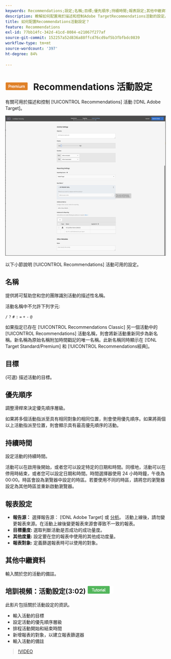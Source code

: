 ```yaml
---
keywords: Recommendations;設定;名稱;目標;優先順序;持續時間;報表設定;其他中繼資料
description: 瞭解如何配置用於描述和控制Adobe TargetRecommendations活動的設定。
title: 如何配置Recommendations活動設定？
feature: Recommendations
exl-id: 77bb14fc-342d-41cd-8084-e21067f277af
source-git-commit: 152257a52d836a88ffcd76cd9af5b3fbfbdc0839
workflow-type: tm+mt
source-wordcount: '397'
ht-degree: 84%

---
```


# ![PREMIUM](/help/main/assets/premium.png) Recommendations 活動設定

有關可用於描述和控制 [!UICONTROL Recommendations] 活動 [!DNL Adobe Target]。

![Recommendations 目標和設定頁面](/help/main/c-recommendations/t-create-recs-activity/assets/recs-settings.png)

以下小節說明 [!UICONTROL Recommendations] 活動可用的設定。

## 名稱

提供將可幫助您和您的團隊識別活動的描述性名稱。

活動名稱中不允許下列字元:

`/`
`?`
`#`
`:`
`=`
`+`
`-`
`@`

如果指定已存在 [!UICONTROL Recommendations Classic] 另一個活動中的 [!UICONTROL Recommendations] 活動名稱，則會將新活動重新同步為新名稱。新名稱為原始名稱附加時間戳記的唯一名稱。此新名稱同時顯示在 [!DNL Target Standard/Premium] 和 [!UICONTROL Recommendations經典]。

## 目標

(可選) 描述活動的目標。

## 優先順序

調整滑桿來決定優先順序層級。

如果將多個活動指派至具有相同對象的相同位置，則會使用優先順序。如果將兩個以上活動指派至位置，則會顯示具有最高優先順序的活動。

## 持續時間

設定活動的持續時間。

活動可以在啟用後開始，或者您可以設定特定的日期和時間。同樣地，活動可以在停用時結束，或者您可以設定日期和時間。時間選擇器使用 24 小時時鐘，午夜為 00:00。時區會設為瀏覽器中設定的時區。若要使用不同的時區，請將您的瀏覽器設定為其他時區並重新啟動瀏覽器。

## 報表設定

* **報告源：** 選擇報告源： [!DNL Adobe Target] 或 [分析](/help/main/c-integrating-target-with-mac/a4t/a4t.md)。 活動上線後，請勿變更報表來源。在活動上線後變更報表來源會導致不一致的報表。
* **目標量度:** 選取判斷活動是否成功的成功量度。
* **其他度量:** 設定要在您的報表中使用的其他成功度量。
* **報表對象:** 定義篩選報表時可以使用的對象。

## 其他中繼資料

輸入關於您的活動的備註。

## 培訓視頻：活動設定(3:02) ![教程徽章](/help/main/assets/tutorial.png)

此影片包括關於活動設定的資訊。

* 輸入活動的目標
* 設定活動的優先順序層級
* 排程活動開始和結束時間
* 新增報表的對象，以建立報表篩選器
* 輸入活動的備註

>[!VIDEO](https://video.tv.adobe.com/v/17381)
